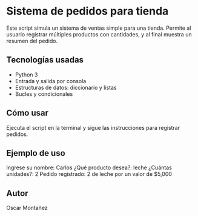 # Sistema de pedidos para tienda

Este script simula un sistema de ventas simple para una tienda. Permite al usuario registrar múltiples productos con cantidades, y al final muestra un resumen del pedido.

## Tecnologías usadas
- Python 3
- Entrada y salida por consola
- Estructuras de datos: diccionario y listas
- Bucles y condicionales

## Cómo usar
Ejecuta el script en la terminal y sigue las instrucciones para registrar pedidos.

## Ejemplo de uso
Ingrese su nombre: Carlos
¿Qué producto desea?: leche
¿Cuántas unidades?: 2
Pedido registrado: 2 de leche por un valor de $5,000

## Autor
Oscar Montañez
